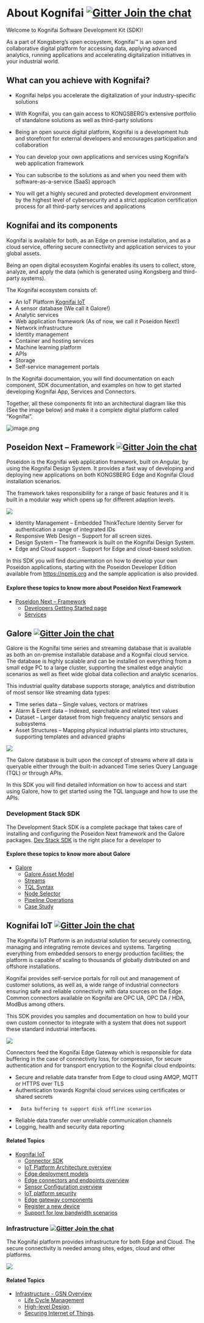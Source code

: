 

# About Kognifai                    [![Gitter Join the chat](https://badges.gitter.im/Join%20Chat.svg)](https://gitter.im/kognifai/Lobby)

Welcome to Kognifai Software Development Kit (SDK)!

As a part of Kongsberg’s open ecosystem, Kognifai™ is an open and collaborative digital platform for accessing data, applying advanced analytics, running applications and accelerating digitalization initiatives in your industrial world. 

## What can you achieve with Kognifai? 
-	Kognifai helps you accelerate the digitalization of your industry-specific solutions

-	With Kognifai, you can gain access to KONGSBERG’s extensive portfolio of standalone solutions as well as third-party solutions

-	Being an open source digital platform, Kognifai is a development hub and storefront for external developers and encourages participation and collaboration

-	You can develop your own applications and services using Kognifai’s web application framework

-	You can subscribe to the solutions as and when you need them with software-as-a-service (SaaS) approach

-	You will get a highly secured and protected development environment by the highest level of cybersecurity and a strict application certification process for all third-party services and applications

## Kognifai and its components 
Kognifai is available for both, as an Edge on premise installation, and as a cloud service, offering secure connectivity and application services to your global assets.

Being an open digital ecosystem Koginfai enables its users to collect, store, analyze, and apply the data (which is generated using Kongsberg and third-party systems). 

The Kognifai ecosystem consists of:
-	An IoT Platform [Kognifai IoT](https://github.com/kognifai/IoT)
-	A sensor database (We call it Galore!)
-	Analytic services
-	Web application framework (As of now, we call it Poseidon Next!) 
-	Network infrastructure
-	Identity management
-	Container and hosting services
-	Machine learning platform
-	APIs
-	Storage
-	Self-service management portals

In the Kognifai documentaion,  you will find documentation on each component, SDK documentation, and examples on how to get started developing Kognifai App, Services and Connectors.

Together, all these components fit into an architectural diagram like this (See the image below) and make it a complete digital platform called “Kognifai”.

![image.png](.attachments/Kognifai.png)

## Poseidon Next – Framework   [![Gitter Join the chat](https://badges.gitter.im/Join%20Chat.svg)](https://gitter.im/kognifai/Lobby)

Poseidon is the Kognifai web application framework, built on Angular, by using the Kognifai Design System. It provides a fast way of developing and deploying new applications on both KONGSBERG Edge and Kognifai Cloud installation scenarios.

The framework takes responsibility for a range of basic features and it is built in a modular way which opens up for different adaption levels.

![](.attachments/Posedion.jpg)
 
* Identity Management – Embedded ThinkTecture Identity Server for authentication  a range of integrated IDs
*	Responsive Web Design – Support for all screen sizes.
*	Design System – The framework is built on the Kognifai Design System.
*	Edge and Cloud support - Support for Edge and cloud-based solution.

In this SDK you will find documentation on how to develop your own Poseidon applications, starting with the Poseidon Developer Edition available from https://npmjs.org and the sample application is also provided.

#### Explore these topics to know more about Poseidon Next Framework  
-  [Poseidon Next – Framework](https://github.com/kognifai/PoseidonNext-Framework/blob/master/README.md) 
    - [Developers Getting Started page](https://github.com/kognifai/PoseidonNext-Framework/blob/master/Developers-Getting-Started.md)
    - [Services](https://github.com/kognifai/PoseidonNext-Framework/blob/master/Services.md)

   
 ## Galore   [![Gitter Join the chat](https://badges.gitter.im/Join%20Chat.svg)](https://gitter.im/kognifai/Lobby)
 
Galore is the Kognifai time series and streaming database that is available as both an on-premise installable database and a Kognifai cloud service. The database is highly scalable and can be installed on everything from a small edge PC to a large cluster, supporting the smallest edge analytic scenarios as well as fleet wide global data collection and analytic scenarios.

This industrial quality database supports storage, analytics and distribution of most sensor like streaming data types:

*	Time series data – Single values, vectors or matrixes
*	Alarm & Event data – Indexed, searchable and related text values
*	Dataset – Larger dataset from high frequency analytic sensors and subsystems
*	Asset Structures – Mapping physical industrial plants into structures, supporting templates and advanced graphs

 ![](.attachments/Posedion_Graph.jpg)

The Galore database is built upon the concept of streams where all data is queryable either through the built-in advanced Time series Query Language (TQL) or through APIs.

In this SDK you will find detailed information on how to access and start using Galore, how to get started using the TQL language and how to use the APIs.

### Development Stack SDK
The Development Stack SDK is a complete package that takes care of installing and configuring the Poseidon Next framework and the Galore packages. [Dev Stack SDK](https://github.com/kognifai/Galore/blob/master/SDK-documentation/readme.md) is the right place for a developer to 

#### Explore these topics to know more about Galore
 -  [Galore](https://github.com/kognifai/Galore/blob/master/README.md)
      - [Galore Asset Model](https://github.com/kognifai/Galore/blob/master/Galore-Documentation/readme.md)
      - [Streams](https://github.com/kognifai/Galore/blob/master/Galore-Documentation/streams.md)
      - [TQL Syntax](https://github.com/kognifai/Galore/blob/master/Galore-Documentation/TQL%20Syntax.md)
      - [Node Selector](https://github.com/kognifai/Galore/blob/master/Galore-Documentation/Node%20Selector.md) 
      - [Pipeline Operations](https://github.com/kognifai/Galore/blob/master/Galore-Documentation/Pipeline%20Operations.md)
      - [Case Study](https://github.com/kognifai/Galore/blob/master/Galore-Documentation/casestudy.md)

## Kognifai IoT    [![Gitter Join the chat](https://badges.gitter.im/Join%20Chat.svg)](https://gitter.im/kognifai/Lobby)
The Kognifai IoT Platform is an industrial solution for securely connecting, managing and integrating remote devices and systems. Targeting everything from embedded sensors to energy production facilities; the platform is capable of scaling to thousands of globally distributed on and offshore installations.

Kognifai provides self-service portals for roll out and management of customer solutions, as well as, a wide range of industrial connectors ensuring safe and reliable connectivity with data sources on the Edge. Common connectors available on Kognifai are OPC UA, OPC DA / HDA, ModBus among others.

This SDK provides you  samples and documentation on how to build your own custom connector to integrate with a system that does not support these standard industrial interfaces.

 ![](.attachments/IoT.png)

Connectors feed the Kognifai Edge Gateway which is responsible for data buffering in the case of connectivity loss, for compression, for secure authentication and for transport encryption to the Kognifai cloud endpoints:

-	Secure and reliable data transfer from Edge to cloud using AMQP, MQTT or HTTPS over TLS
-	Authentication towards Kognifai cloud services using certificates or shared secrets
-       Data buffering to support disk offline scenarios
-	Reliable data transfer over unreliable communication channels
-	Logging, health and security data reporting

#### Related Topics

 -  [Kognifai IoT](https://github.com/kognifai/IoT)
      - [Connector SDK](https://github.com/kognifai/IoT/blob/master/SDK%20Documentation/readme.md)
      - [IoT Platform Architecture overview](https://github.com/kognifai/IoT/blob/master/IoT%20Documentation/Overview%20-%20IoT%20Platform%20Architecture%20Overview.md)
      - [Edge deployment models](https://github.com/kognifai/IoT/blob/master/IoT%20Documentation/Overview%20-%20Edge%20Deployment%20Models.md) 
     - [Edge connectors and endpoints overview](https://github.com/kognifai/IoT/blob/master/IoT%20Documentation/Overview%20%20Connectors%20and%20Endpoints%20.md)
     - [Sensor Configuration overview](https://github.com/kognifai/IoT/blob/master/IoT%20Documentation/Overview%20-%20Sensor%20Configuration%20Overview.md)
     - [IoT platform security](https://github.com/kognifai/IoT/blob/master/IoT%20Documentation/Overview%20-%20Security.md)
     - [Edge gateway components](https://github.com/kognifai/IoT/blob/master/IoT%20Documentation/Edge%20Gateway%20Components.md)
     - [Register a new device](https://github.com/kognifai/IoT/blob/master/IoT%20Documentation/Deploy-%20register%20a%20new%20edge%20device.md)
     - [Support for low bandwidth scenarios](https://github.com/kognifai/IoT/blob/master/IoT%20Documentation/Support%20for%20low%20bandwidth%20scenarios.md)
 
### Infrastructure   [![Gitter Join the chat](https://badges.gitter.im/Join%20Chat.svg)](https://gitter.im/kognifai/Lobby)

The Kognifai platform provides infrastructure for both Edge and Cloud. The secure connectivity is needed among sites, edges, cloud and other platforms.

![](.attachments/Infrastructure.jpg)

#### Related Topics
- [Infrastructure - GSN Overview](https://github.com/kognifai/Infrastructure/blob/master/Readme.md)
    * [Life Cycle Management](https://github.com/kognifai/Infrastructure/blob/master/Documentation/GSN%20Overview.md)
    - [High-level Design](https://github.com/kognifai/Infrastructure/blob/master/Documentation/High-level%20Design.md).
    - [Securing Internet of Things](https://github.com/kognifai/Infrastructure/blob/master/Documentation/Securing%20Internet%20of%20Things.md).
     
